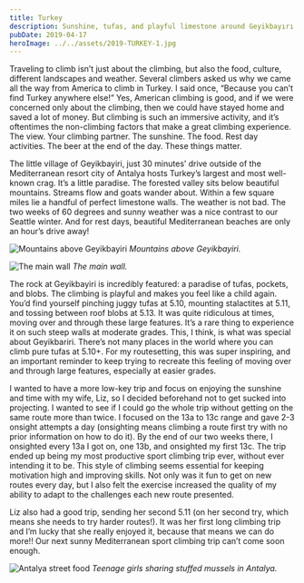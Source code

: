 ```yaml
---
title: Turkey
description: Sunshine, tufas, and playful limestone around Geyikbayırı.
pubDate: 2019-04-17
heroImage: ../../assets/2019-TURKEY-1.jpg
---
```


Traveling to climb isn’t just about the climbing, but also the food, culture, different landscapes and weather. Several climbers asked us why we came all the way from America to climb in Turkey. I said once, “Because you can’t find Turkey anywhere else!” Yes, American climbing is good, and if we were concerned only about the climbing, then we could have stayed home and saved a lot of money. But climbing is such an immersive activity, and it’s oftentimes the non-climbing factors that make a great climbing experience. The view. Your climbing partner. The sunshine. The food. Rest day activities. The beer at the end of the day. These things matter.

The little village of Geyikbayiri, just 30 minutes’ drive outside of the Mediterranean resort city of Antalya hosts Turkey’s largest and most well-known crag. It’s a little paradise. The forested valley sits below beautiful mountains. Streams flow and goats wander about. Within a few square miles lie a handful of perfect limestone walls. The weather is not bad. The two weeks of 60 degrees and sunny weather was a nice contrast to our Seattle winter. And for rest days, beautiful Mediterranean beaches are only an hour’s drive away!

![Mountains above Geyikbayiri](/images/2019-TURKEY-1.jpg)
_Mountains above Geyikbayiri._

![The main wall](/images/2019-TURKEY-2.jpg)
_The main wall._

The rock at Geyikbayiri is incredibly featured: a paradise of tufas, pockets, and blobs. The climbing is playful and makes you feel like a child again. You’d find yourself pinching juggy tufas at 5.10, mounting stalactites at 5.11, and tossing between roof blobs at 5.13. It was quite ridiculous at times, moving over and through these large features. It’s a rare thing to experience it on such steep walls at moderate grades. This, I think, is what was special about Geyikbariri. There’s not many places in the world where you can climb pure tufas at 5.10+. For my routesetting, this was super inspiring, and an important reminder to keep trying to recreate this feeling of moving over and through large features, especially at easier grades.

I wanted to have a more low-key trip and focus on enjoying the sunshine and time with my wife, Liz, so I decided beforehand not to get sucked into projecting. I wanted to see if I could go the whole trip without getting on the same route more than twice. I focused on the 13a to 13c range and gave 2-3 onsight attempts a day (onsighting means climbing a route first try with no prior information on how to do it). By the end of our two weeks there, I onsighted every 13a I got on, one 13b, and onsighted my first 13c. The trip ended up being my most productive sport climbing trip ever, without ever intending it to be. This style of climbing seems essential for keeping motivation high and improving skills. Not only was it fun to get on new routes every day, but I also felt the exercise increased the quality of my ability to adapt to the challenges each new route presented.

Liz also had a good trip, sending her second 5.11 (on her second try, which means she needs to try harder routes!). It was her first long climbing trip and I’m lucky that she really enjoyed it, because that means we can do more!! Our next sunny Mediterranean sport climbing trip can’t come soon enough.

![Antalya street food](/images/2019-TURKEY-3.jpg)
_Teenage girls sharing stuffed mussels in Antalya._


